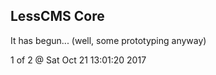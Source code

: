 LessCMS Core
------------

It has begun... (well, some prototyping anyway)

1 of 2 @ Sat Oct 21 13:01:20 2017

